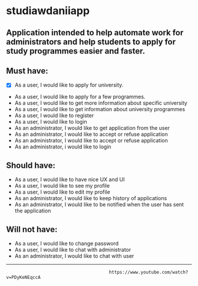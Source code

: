 # studiawdaniiapp
## Application intended to help automate work for administrators and help students to apply for study programmes easier and faster. 

## Must have:
- [x] As a user, I would like to apply for university.
- As a user, I would like to apply for a few programmes.
- As a user, I would like to get more information about specific university
- As a user, I would like to get information about university programmes
- As a user, I would like to register 
- As a user, I would like to login
- As an administrator, I would like to get application from the user
- As an administrator, I would like to accept or refuse application
- As an administrator, I would like to accept or refuse application
- As an administrator, i would like to login

## Should have:
- As a user, I would like to have nice UX and UI
- As a user, I would like to see my profile
- As a user, I would like to edit my profile
- As an administrator, I would like to keep history of applications
- As an administrator, I would like to be notified when the user has sent the application

## Will not have:
- As a user, I would like to change password
- As a user, I would like to chat with administrator
- As an administrator, I would like to chat with user

-------------------------------------------------------------------------------------------------------------------------------
                                           https://www.youtube.com/watch?v=PDyKeNEqccA
